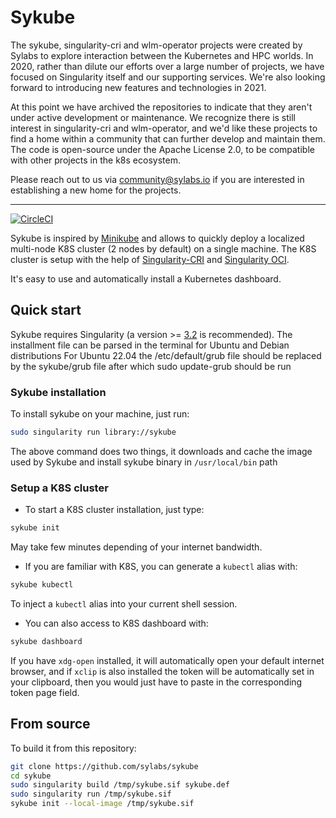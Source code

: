 # Sykube

The sykube, singularity-cri and wlm-operator projects were created by Sylabs to explore interaction between the Kubernetes and HPC worlds. In 2020, rather than dilute our efforts over a large number of projects, we have focused on Singularity itself and our supporting services. We're also looking forward to introducing new features and technologies in 2021.

At this point we have archived the repositories to indicate that they aren't under active development or maintenance. We recognize there is still interest in singularity-cri and wlm-operator, and we'd like these projects to find a home within a community that can further develop and maintain them. The code is open-source under the Apache License 2.0, to be compatible with other projects in the k8s ecosystem.

Please reach out to us via community@sylabs.io if you are interested in establishing a new home for the projects.

-----

[![CircleCI](https://circleci.com/gh/sylabs/sykube/tree/master.svg?style=svg)](https://circleci.com/gh/sylabs/sykube/tree/master)

Sykube is inspired by [Minikube](https://kubernetes.io/docs/setup/learning-environment/minikube/) and allows
to quickly deploy a localized multi-node K8S cluster (2 nodes by default) on a single machine. The K8S cluster
is setup with the help of [Singularity-CRI](https://github.com/sylabs/singularity-cri) and
[Singularity OCI](https://sylabs.io/guides/3.2/user-guide/oci_runtime.html).

It's easy to use and automatically install a Kubernetes dashboard.

## Quick start

Sykube requires Singularity (a version >= [3.2](https://github.com/sylabs/singularity/tree/v3.2.0) is recommended).
The installment file can be parsed in the terminal for Ubuntu and Debian distributions
For Ubuntu 22.04 the /etc/default/grub file should be replaced by the sykube/grub file 
after which sudo update-grub should be run

### Sykube installation

To install sykube on your machine, just run:

```bash
sudo singularity run library://sykube
```

The above command does two things, it downloads and cache the image used by Sykube and install sykube binary
in ``/usr/local/bin`` path

### Setup a K8S cluster

* To start a K8S cluster installation, just type:

```bash
sykube init
```

May take few minutes depending of your internet bandwidth.

* If you are familiar with K8S, you can generate a ``kubectl`` alias with:

```bash
sykube kubectl
```

To inject a ``kubectl`` alias into your current shell session.

* You can also access to K8S dashboard with:

```bash
sykube dashboard
```

If you have ``xdg-open`` installed, it will automatically open your default internet browser, and if ``xclip`` is
also installed the token will be automatically set in your clipboard, then you would just have to paste in the
corresponding token page field.

## From source

To build it from this repository:

```bash
git clone https://github.com/sylabs/sykube
cd sykube
sudo singularity build /tmp/sykube.sif sykube.def
sudo singularity run /tmp/sykube.sif
sykube init --local-image /tmp/sykube.sif
```
